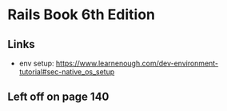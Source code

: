 # Rails Book 6th Edition

## Links
- env setup: https://www.learnenough.com/dev-environment-tutorial#sec-native_os_setup

## Left off on page 140